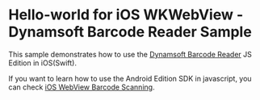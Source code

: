 # Hello-world for iOS WKWebView - Dynamsoft Barcode Reader Sample

This sample demonstrates how to use the [Dynamsoft Barcode Reader](https://www.dynamsoft.com/barcode-reader/overview/) JS Edition in iOS(Swift).

If you want to learn how to use the Android Edition SDK in javascript, you can check [iOS WebView Barcode Scanning](https://github.com/Dynamsoft/barcode-reader-mobile-samples/tree/main/ios/JavaScript/WebViewBarcodeScanning).
